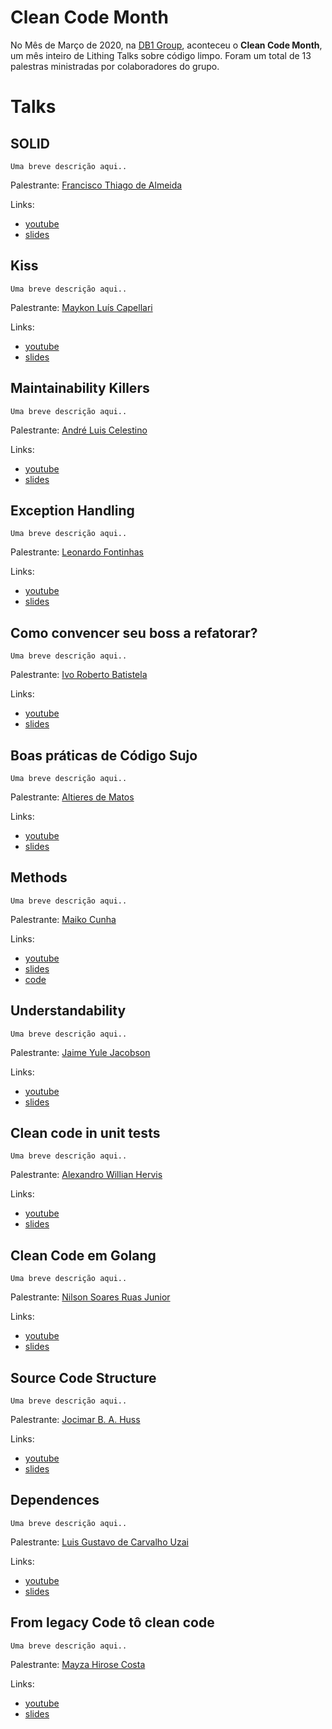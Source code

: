 # Clean Code Month

No Mês de Março de 2020, na [DB1 Group](https://www.db1group.com/), aconteceu o **Clean Code Month**, um mês inteiro de Lithing Talks sobre código limpo. Foram um total de 13 palestras ministradas por colaboradores do grupo.

# Talks

## SOLID

    Uma breve descrição aqui..

Palestrante: [Francisco Thiago de Almeida](linkedin.com/in/ftathiago)

Links:
  - [youtube]()
  - [slides]()

## Kiss

    Uma breve descrição aqui..

Palestrante: [Maykon Luís Capellari](linkedin.com/in/maykoncapellari)  

Links:
  - [youtube]()
  - [slides]()

## Maintainability Killers

    Uma breve descrição aqui..

Palestrante: [André Luis Celestino](linkedin.com/in/andrecelestino)  

Links:
  - [youtube]()
  - [slides]()

## Exception Handling

    Uma breve descrição aqui..

Palestrante: [Leonardo Fontinhas](linkedin.com/in/leonardo-f-189465138)  

Links:
  - [youtube]()
  - [slides]()

## Como convencer seu boss a refatorar?

    Uma breve descrição aqui..

Palestrante: [Ivo Roberto Batistela](https://www.linkedin.com/in/byivo/)  

Links:
  - [youtube]()
  - [slides]()

## Boas práticas de Código Sujo

    Uma breve descrição aqui..

Palestrante: [Altieres de Matos](https://www.linkedin.com/in/altitdb/)  

Links:
  - [youtube]()
  - [slides]()

## Methods

    Uma breve descrição aqui..

Palestrante: [Maiko Cunha](https://www.linkedin.com/in/maiko-cunha-354465a7/)  

Links:
  - [youtube]()
  - [slides]()
  - [code](/clean-code-methods-java)

## Understandability

    Uma breve descrição aqui..

Palestrante: [Jaime Yule Jacobson](https://www.linkedin.com/in/jaime-yule-jacobson/)  

Links:
  - [youtube]()
  - [slides]()

## Clean code in unit tests 

    Uma breve descrição aqui..

Palestrante: [Alexandro Willian Hervis](https://www.linkedin.com/in/alexandro-willian-hervis-644300121/)  

Links:
  - [youtube]()
  - [slides]()

## Clean Code em Golang

    Uma breve descrição aqui..

Palestrante: [Nilson Soares Ruas Junior](https://www.linkedin.com/in/nilsonsrjunior/)  

Links:
  - [youtube]()
  - [slides]()

## Source Code Structure

    Uma breve descrição aqui..

Palestrante: [Jocimar B. A. Huss](https://www.linkedin.com/in/jocimar-b-a-huss-0344843b/)  

Links:
  - [youtube]()
  - [slides]()

## Dependences 

    Uma breve descrição aqui..

Palestrante: [Luis Gustavo de Carvalho Uzai
](https://www.linkedin.com/in/lguzai/)  

Links:
  - [youtube]()
  - [slides]()

## From legacy Code tô clean code

    Uma breve descrição aqui..

Palestrante: [Mayza Hirose Costa](https://www.linkedin.com/in/mayza-hirose-costa/)  

Links:
  - [youtube]()
  - [slides]()

